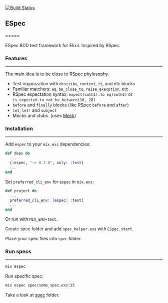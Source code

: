 [![Build Status](https://travis-ci.org/antonmi/espec.svg?branch=master)](https://travis-ci.org/antonmi/espec)

## ESpec
=====

ESpec BDD test framework for Elixir.
Inspired by RSpec.

### Features
-------------
The main idea is to be close to RSpec phylosophy.

  * Test organization with `describe`, `context`, `it`, and etc blocks
  * Familiar matchers: `eq`, `be_close_to`, `raise_execption`, etc
  * RSpec expectation syntax: `expect(smth1).to eq(smth2)` or `is_expected.to_not be_between(10, 20)`
  * `before` and `finally` blocks (like RSpec `before` and `after`)
  * `let`, `let!` and `subject`
  * Mocks and stubs. (uses [Meck](https://github.com/eproxus/meck))

### Installation
----------------
Add `espec` to your `mix.exs` dependencies:

```elixir
def deps do
  ...
  {:espec, "~> 0.2.0", only: :test}
  ...
end
```

Set `preferred_cli_env` for `espec` in `mix.exs`:

```elixir
def project do
  ...
  preferred_cli_env: [espec: :test]
  ...
end
```

Or run with `MIX_ENV=test`.

Create spec folder and add `spec_helper.exs` with `ESpec.start`.

Place your spec files into `spec` folder.

### Run specs
-------------

```sh
mix espec
```
Run specific spec:
```sh
mix espec spec/some_spec.exs:25
```



Take a look at [spec](https://github.com/antonmi/espec/tree/master/spec) folder.
